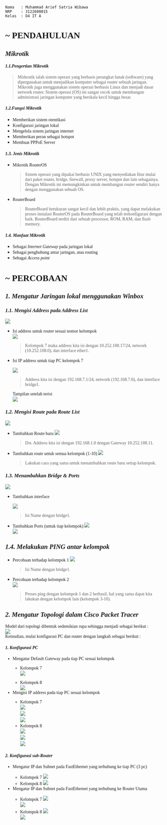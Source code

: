 ```Copy Code
Nama   : Muhammad Arief Satria Wibawa
NRP    : 3122600015
Kelas  : D4 IT A
```


**<h1 style="font-family:bahnschrift;">~ PENDAHULUAN</h1>**

***<h2 style="font-family:bahnschrift;">Mikrotik</h2>***

***<h4 style="font-family:bahnschrift;">1.1.Pengertian Mikrotik</h4>***
> <div class ="isi" style="font-family:bahnschrift;"> Mirkrotik ialah sistem operasi yang berbasis perangkat lunak (software) yang dipergunakan untuk menjadikan komputer sebagai router sebuah jaringan. Mikrotik juga menggunakan sistem operasi berbasis Linux dan menjadi dasar network router. Sistem operasi (OS) ini sangat cocok untuk membangun administrasi jaringan komputer yang berskala kecil hingga besar.
> 
***<h4 style="font-family:bahnschrift;">1.2.Fungsi Mikrotik</h4>*** 

- <div class ="isi" style="font-family:bahnschrift;"> Memberikan sistem otentikasi
- <div class ="isi" style="font-family:bahnschrift;"> Konfigurasi jaringan lokal
- <div class ="isi" style="font-family:bahnschrift;"> Mengelola sistem jaringan internet
- <div class ="isi" style="font-family:bahnschrift;"> Memberikan peran sebagai hotspot
- <div class ="isi" style="font-family:bahnschrift;"> Membuat PPPoE Server

***<h4 style="font-family:bahnschrift;">1.3. Jenis Mikrotik</h4>*** 

- <div class ="isi" style="font-family:bahnschrift;"> Mikrotik RouterOS  
  
    > Sistem operasi yang dipakai berbasis UNIX yang menyediakan fitur mulai dari paket router, bridge, firewall, proxy server, hotspot dan lain sebagainya. Dengan Mikrotik ini memungkinkan untuk membangun router sendiri hanya dengan menggunakan sebuah OS. 
    
- <div class ="isi" style="font-family:bahnschrift;"> RouterBoard
    
  >RouterBoard berukuran sangat kecil dan lebih praktis, yang dapat melakukan proses instalasi RouterOS pada RouterBoard yang telah terkonfigurasi dengan baik. RouterBoard terdiri dari sebuah processor, ROM, RAM, dan flash memory.

***<h4 style="font-family:bahnschrift;">1.4. Manfaat Mikrotik</h4>*** 

- <div class ="isi" style="font-family:bahnschrift;"> Sebagai <i>Internet Gateway</i> pada jaringan lokal
- <div class ="isi" style="font-family:bahnschrift;"> Sebagai penghubung antar jaringan, atau routing
- <div class ="isi" style="font-family:bahnschrift;"> Sebagai <i>Access point</i>

**<h1 style="font-family:bahnschrift;">~ PERCOBAAN</h1>**

***<h2 style="font-family:bahnschrift;">1. Mengatur Jaringan lokal menggunakan Winbox</h2>***

***<h3 style="font-family:bahnschrift;">1.1. Mengisi Address pada Address List</h3>***

<img src="assets/addAdrress.png"> <br>

- <div class ="isi" style="font-family:bahnschrift;"> Isi address untuk router sesuai nomor kelompok<br>
  <img src="assets/addAddress1.png"> <br>

  ><div class ="isi" style="font-family:bahnschrift;">  Kelompok 7 maka address kita isi dengan 10.252.108.17/24, network (10.252.108.0), dan interface ether1.
- <div class ="isi" style="font-family:bahnschrift;"> Isi IP address untuk tiap PC kelompok 7<br>

  <img src="assets/addAddress2.png"> <br>

  ><div class ="isi" style="font-family:bahnschrift;">  Address kita isi dengan 192.168.7.1/24, network (192.168.7.0), dan interface bridge1.
  <div class ="isi" style="font-family:bahnschrift;"> Tampilan setelah terisi<br>
  <img src="assets/addAddress3.png"> <br>

***<h3 style="font-family:bahnschrift;">1.2. Mengisi Route pada Route List</h3>***

<img src="assets/addRoute.png"> <br>

  - <div class ="isi" style="font-family:bahnschrift;"> Tambahkan Route baru   
    <img src="assets/AddRoute2.png"> <br>

    ><div class ="isi" style="font-family:bahnschrift;">  Dst. Address kita isi dengan 192.168.1.0 dengan Gateway 10.252.108.11.

  - <div class ="isi" style="font-family:bahnschrift;"> Tambahkan route untuk semua kelompok (1-10)
    <img src="assets/AddRoute3.png"> <br>

    > Lakukan cara yang sama untuk menambahkan route baru setiap kelompok.

***<h3 style="font-family:bahnschrift;">1.3. Menambahkan Bridge & Ports</h3>***

<img src="assets/bukabridge.jpg"> <br>

- <div class ="isi" style="font-family:bahnschrift;">  Tambahkan interface

  <img src="assets/bridge1.png"> <br>
  ><div class ="isi" style="font-family:bahnschrift;">  Isi Name dengan bridge1.
- <div class ="isi" style="font-family:bahnschrift;">Tambahkan Ports (untuk tiap kelompok)
  <img src="assets/ether.png"> <br>
  <img src="assets/ether2.png"> <br>

***<h2 style="font-family:bahnschrift;">1.4. Melakukan PING antar kelompok</h2>***

- <div class ="isi" style="font-family:bahnschrift;"> Percobaan terhadap kelompok 1
  <img src="assets/Ping1.png"> <br>

  > <div class ="isi" style="font-family:bahnschrift;"> Isi Name dengan bridge1.
- <div class ="isi" style="font-family:bahnschrift;"> Percobaan terhadap kelompok 2<br>
  <img src="assets/ping2.png"> <br>

  > Proses ping dengan kelompok 1 dan 2 berhasil, hal yang sama dapat kita lakukan dengan kelompok lain (kelompok 3-10).

***<h2 style="font-family:bahnschrift;">2. Mengatur Topologi dalam Cisco Packet Tracer</h2>***
<div class ="isi" style="font-family:bahnschrift;"> Model dari topologi dibentuk sedemikian rupa sehingga menjadi sebagai berikut : <br>
<img src="assets/topologi1.png"> <br>

<div class ="isi" style="font-family:bahnschrift;">  Kemudian, mulai konfigurasi PC dan router dengan langkah sebagai berikut : 

***<h4 style="font-family:bahnschrift;">1. Konfigurasi PC</h4>***
- <div class ="isi" style="font-family:bahnschrift;"> Mengatur Default Gateway pada tiap PC sesuai kelompok<br>

  - Kelompok 7<br>
  <img src="assets/PC_kel7.png"> <br>

  - <div class ="isi" style="font-family:bahnschrift;">  Kelompok 8<br>
    <img src="assets/PC_kel8.png"> <br>

- <div class ="isi" style="font-family:bahnschrift;"> Mengisi IP address pada tiap PC sesuai kelompok<br>
  
  - Kelompok 7<br>
    <img src="assets/PC_kel7.1.png"> <br>
    <img src="assets/PC_kel7.2.png"> <br>
    <img src="assets/PC_kel7.3.png"> <br>
  -  Kelompok 8<br>
    <img src="assets/PC_kel8.1.png"> <br>
    <img src="assets/PC_kel8.2.png"> <br>
    <img src="assets/PC_kel8.3.png"> <br>

***<h4 style="font-family:bahnschrift;">2. Konfigurasi sub-Router</h4>*** 
- <div class ="isi" style="font-family:bahnschrift;"> Mengatur IP dan Subnet pada FastEthernet yang terhubung ke tiap PC (3 pc)<br>
  
  - Kelompok 7
    <img src="assets/IP_kel7.1.png"> <br>
  - Kelompok 8
    <img src="assets/IP_kel8.1.png"> <br>
- <div class ="isi" style="font-family:bahnschrift;"> Mengatur IP dan Subnet pada FastEthernet yang terhubung ke Router Utama<br>
  
  - Kelompok 7
    <img src="assets/IP_kel7.2.png"> <br>
    <img src="assets/IP_kel7.3.png"> <br>
  - Kelompok 8
    <img src="assets/IP_kel8.2.png"> <br>
    <img src="assets/IP_kel8.3.png"> <br>